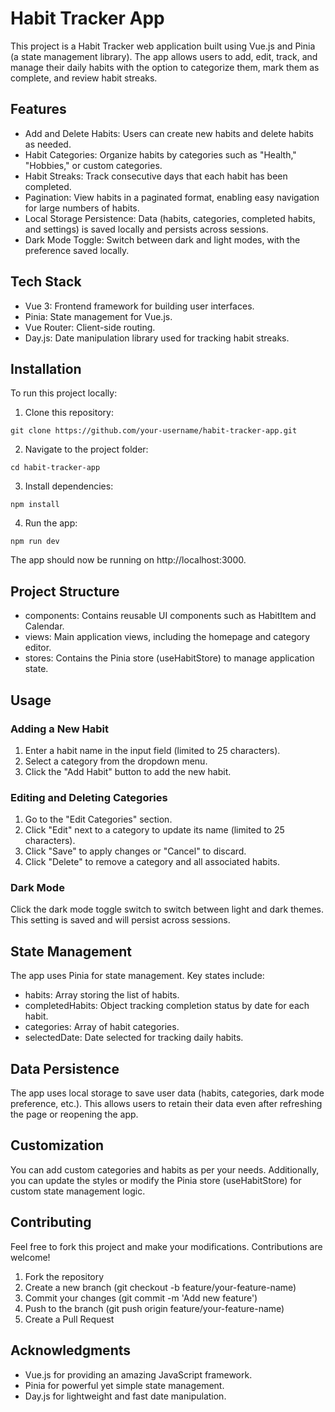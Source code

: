 # Habit Tracker App
This project is a Habit Tracker web application built using Vue.js and Pinia (a state management library). The app allows users to add, edit, track, and manage their daily habits with the option to categorize them, mark them as complete, and review habit streaks.

## Features
- Add and Delete Habits: Users can create new habits and delete habits as needed.
- Habit Categories: Organize habits by categories such as "Health," "Hobbies," or custom categories.
- Habit Streaks: Track consecutive days that each habit has been completed.
- Pagination: View habits in a paginated format, enabling easy navigation for large numbers of habits.
- Local Storage Persistence: Data (habits, categories, completed habits, and settings) is saved locally and persists across sessions.
- Dark Mode Toggle: Switch between dark and light modes, with the preference saved locally.
## Tech Stack
- Vue 3: Frontend framework for building user interfaces.
- Pinia: State management for Vue.js.
- Vue Router: Client-side routing.
- Day.js: Date manipulation library used for tracking habit streaks.
## Installation
To run this project locally:

1. Clone this repository:

```
git clone https://github.com/your-username/habit-tracker-app.git
```
2. Navigate to the project folder:

```
cd habit-tracker-app
```
3. Install dependencies:

```
npm install
```
4. Run the app:

```
npm run dev
```

The app should now be running on http://localhost:3000.

## Project Structure
- components: Contains reusable UI components such as HabitItem and Calendar.
- views: Main application views, including the homepage and category editor.
- stores: Contains the Pinia store (useHabitStore) to manage application state.
## Usage
### Adding a New Habit
1. Enter a habit name in the input field (limited to 25 characters).
2. Select a category from the dropdown menu.
3. Click the "Add Habit" button to add the new habit.
### Editing and Deleting Categories
1. Go to the "Edit Categories" section.
2. Click "Edit" next to a category to update its name (limited to 25 characters).
3. Click "Save" to apply changes or "Cancel" to discard.
4. Click "Delete" to remove a category and all associated habits.
### Dark Mode
Click the dark mode toggle switch to switch between light and dark themes. This setting is saved and will persist across sessions.

## State Management
The app uses Pinia for state management. Key states include:

- habits: Array storing the list of habits.
- completedHabits: Object tracking completion status by date for each habit.
- categories: Array of habit categories.
- selectedDate: Date selected for tracking daily habits.
## Data Persistence
The app uses local storage to save user data (habits, categories, dark mode preference, etc.). This allows users to retain their data even after refreshing the page or reopening the app.

## Customization
You can add custom categories and habits as per your needs. Additionally, you can update the styles or modify the Pinia store (useHabitStore) for custom state management logic.

## Contributing
Feel free to fork this project and make your modifications. Contributions are welcome!

1. Fork the repository
2. Create a new branch (git checkout -b feature/your-feature-name)
3. Commit your changes (git commit -m 'Add new feature')
4. Push to the branch (git push origin feature/your-feature-name)
5. Create a Pull Request

## Acknowledgments
- Vue.js for providing an amazing JavaScript framework.
- Pinia for powerful yet simple state management.
- Day.js for lightweight and fast date manipulation.
